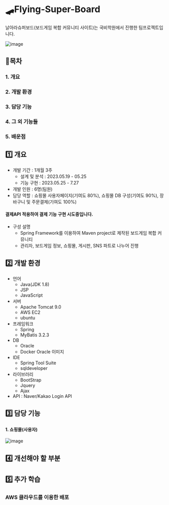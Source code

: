 # 🛹Flying-Super-Board
날아라슈퍼보드(보드게임 복합 커뮤니티 사이트)는 국비학원에서 진행한 팀프로젝트입니다.

![image](https://github.com/jaeheeeKim/Flying-Super-Board/assets/137701489/5a0775de-a1c7-48a2-9cad-59d0e8b2ec2d)

## 🎲목차
### 1. 개요
### 2. 개발 환경
### 3. 담당 기능
### 4. 그 외 기능들
### 5. 배운점



## 1️⃣ 개요
- 개발 기간 : 1개월 3주
  - 설계 및 분석 : 2023.05.19 - 05.25
  - 기능 구현 : 2023.05.25 - 7.27
- 개발 인원 : 6명(팀원)
- 담당 역할 : 쇼핑몰 사용자페이지(기여도 80%), 쇼핑몰 DB 구성(기여도 90%), 장바구니 및 주문결제(기여도 100%)
#### 결제API 적용하여 결제 기능 구현 시도중입니다.
- 구성 설명
  - Spring Framework를 이용하여 Maven project로 제작된 보드게임 복합 커뮤니티
  - 관리자, 보드게임 정보, 쇼핑몰, 게시판, SNS 파트로 나누어 진행



## 2️⃣ 개발 환경
- 언어
  - Java(JDK 1.8)
  - JSP
  - JavaScript
- 서버
  - Apache Tomcat 9.0
  - AWS EC2
  - ubuntu
- 프레임워크
  - Spring
  - MyBatis 3.2.3
- DB
  - Oracle
  - Docker Oracle 이미지
- IDE
  - Spring Tool Suite
  - sqldeveloper
- 라이브러리
  - BootStrap
  - Jquery
  - Ajax
- API : Naver/Kakao Login API



## 3️⃣ 담당 기능 
#### 1. 쇼핑몰(사용자) 
![image](https://github.com/jaeheeeKim/Flying-Super-Board/assets/137701489/4d06d0b1-1ab5-4788-967f-06e6cee36208)



## 4️⃣ 개선해야 할 부분
## 5️⃣ 추가 학습
### AWS 클라우드를 이용한 배포
